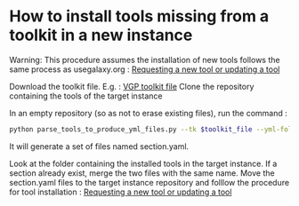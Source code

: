 # How to install tools missing from a toolkit in a new instance

Warning: This procedure assumes the installation of new tools follows the same process as usegalaxy.org : [Requesting a new tool or updating a tool](https://github.com/galaxyproject/usegalaxy-tools?tab=readme-ov-file#requesting-a-new-tool-or-updating-a-tool)

Download the toolkit file. E.g. : [VGP toolkit file](https://github.com/galaxyproject/usegalaxy-playbook/blob/main/env/main/files/galaxy/config/panel_views/vgp.yml)
Clone the repository containing the tools of the target instance

In an empty repository (so as not to erase existing files), run the command : 
```bash
python parse_tools_to_produce_yml_files.py --tk $toolkit_file --yml-folder $install_repository
```

It will generate a set of files named  section.yaml.

Look at the folder containing the installed tools in the target instance. If a section already exist, merge the two files with the same name.
Move the section.yaml files to the target instance repository and folllow the procedure for tool installation : [Requesting a new tool or updating a tool](https://github.com/galaxyproject/usegalaxy-tools?tab=readme-ov-file#requesting-a-new-tool-or-updating-a-tool)
